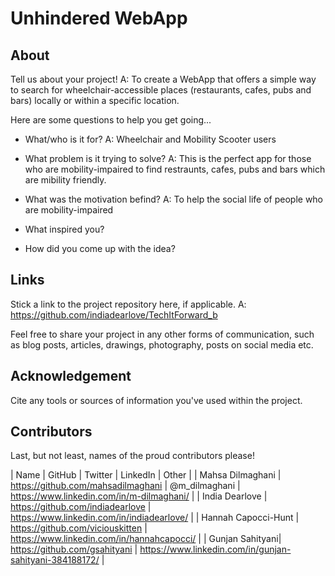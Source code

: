 # Unhindered WebApp

## About

Tell us about your project!
A: To create a WebApp that offers a simple way to search for wheelchair-accessible places (restaurants, cafes, pubs and bars) locally or within a specific location.

Here are some questions to help you get going...

- What/who is it for? 
A: Wheelchair and Mobility Scooter users

- What problem is it trying to solve? 
A: This is the perfect app for those who are mobility-impaired to find restraunts, cafes, pubs and bars which are mibility friendly.

- What was the motivation befind? 
A: To help the social life of people who are mobility-impaired

- What inspired you? 

- How did you come up with the idea? 

## Links

Stick a link to the project repository here, if applicable.
A: https://github.com/indiadearlove/TechItForward_b

Feel free to share your project in any other forms of communication, such as blog posts, articles, drawings, photography, posts on social media etc.

## Acknowledgement

Cite any tools or sources of information you've used within the project.

## Contributors

Last, but not least, names of the proud contributors please!

| Name | GitHub | Twitter | LinkedIn | Other |
| Mahsa Dilmaghani | https://github.com/mahsadilmaghani | @m_dilmaghani | https://www.linkedin.com/in/m-dilmaghani/ |
| India Dearlove | https://github.com/indiadearlove | https://www.linkedin.com/in/indiadearlove/ |
| Hannah Capocci-Hunt | https://github.com/viciouskitten | https://www.linkedin.com/in/hannahcapocci/ |
| Gunjan Sahityani| https://github.com/gsahityani | https://www.linkedin.com/in/gunjan-sahityani-384188172/ |
